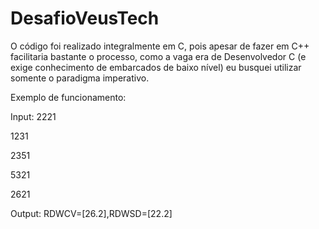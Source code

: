 # DesafioVeusTech

O código foi realizado integralmente em C, pois apesar de fazer em C++ facilitaria bastante o processo, como a vaga era de Desenvolvedor C (e exige conhecimento de embarcados de baixo nível) eu busquei utilizar somente o paradigma imperativo. 

Exemplo de funcionamento:

Input:
2221

1231

2351

5321

2621

Output:
RDWCV=[26.2],RDWSD=[22.2]                                                                                                                                                  
                              
